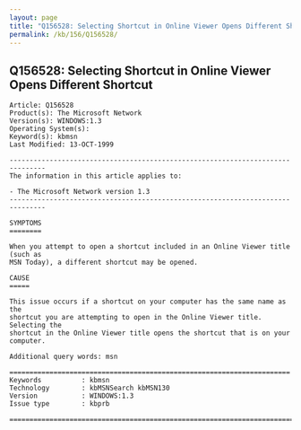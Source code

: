 ```yaml
---
layout: page
title: "Q156528: Selecting Shortcut in Online Viewer Opens Different Shortcut"
permalink: /kb/156/Q156528/
---
```


## Q156528: Selecting Shortcut in Online Viewer Opens Different Shortcut

	Article: Q156528
	Product(s): The Microsoft Network
	Version(s): WINDOWS:1.3
	Operating System(s): 
	Keyword(s): kbmsn
	Last Modified: 13-OCT-1999
	
	-------------------------------------------------------------------------------
	The information in this article applies to:
	
	- The Microsoft Network version 1.3 
	-------------------------------------------------------------------------------
	
	SYMPTOMS
	========
	
	When you attempt to open a shortcut included in an Online Viewer title (such as
	MSN Today), a different shortcut may be opened.
	
	CAUSE
	=====
	
	This issue occurs if a shortcut on your computer has the same name as the
	shortcut you are attempting to open in the Online Viewer title. Selecting the
	shortcut in the Online Viewer title opens the shortcut that is on your computer.
	
	Additional query words: msn
	
	======================================================================
	Keywords          : kbmsn 
	Technology        : kbMSNSearch kbMSN130
	Version           : WINDOWS:1.3
	Issue type        : kbprb
	
	=============================================================================
	
